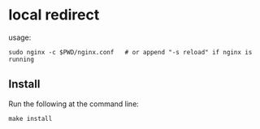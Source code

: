 # local redirect

usage:

    sudo nginx -c $PWD/nginx.conf   # or append "-s reload" if nginx is running

## Install

Run the following at the command line:

    make install

